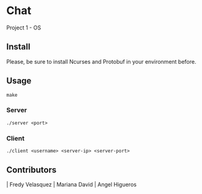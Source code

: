 # Chat
Project 1 - OS


## Install

Please, be sure to install Ncurses and Protobuf in your environment before.

## Usage
```shell
make
```  
### Server
```shell
./server <port>
```  

### Client
```shell
./client <username> <server-ip> <server-port>
```  

## Contributors

| Fredy Velasquez | Mariana David | Angel Higueros
